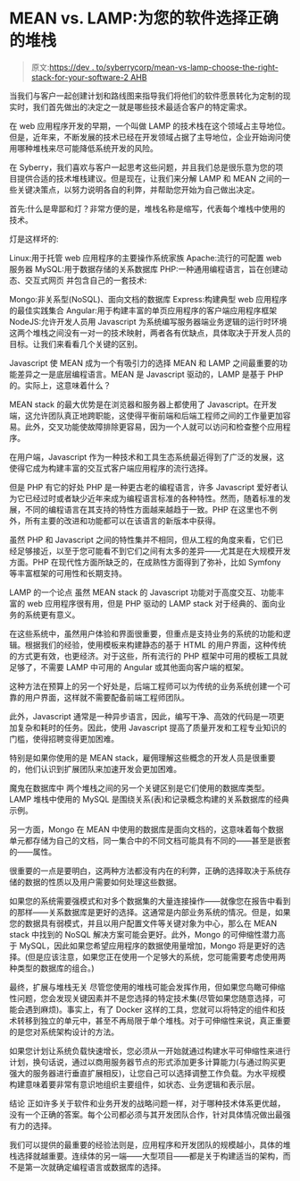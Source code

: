 # MEAN vs. LAMP:为您的软件选择正确的堆栈

> 原文:[https://dev . to/syberrycorp/mean-vs-lamp-choose-the-right-stack-for-your-software-2 AHB](https://dev.to/syberrycorp/mean-vs-lamp-choosing-the-right-stack-for-your-software-2ahb)

当我们与客户一起创建计划和路线图来指导我们将他们的软件愿景转化为定制的现实时，我们首先做出的决定之一就是哪些技术最适合客户的特定需求。

在 web 应用程序开发的早期，一个叫做 LAMP 的技术栈在这个领域占主导地位。但是，近年来，不断发展的技术已经在开发领域占据了主导地位，企业开始询问使用哪种堆栈来尽可能降低系统开发的风险。

在 Syberry，我们喜欢与客户一起思考这些问题，并且我们总是很乐意为您的项目提供合适的技术堆栈建议。但是现在，让我们来分解 LAMP 和 MEAN 之间的一些关键决策点，以努力说明各自的利弊，并帮助您开始为自己做出决定。

首先:什么是卑鄙和灯？非常方便的是，堆栈名称是缩写，代表每个堆栈中使用的技术。

灯是这样坏的:

Linux:用于托管 web 应用程序的主要操作系统家族
Apache:流行的可配置 web 服务器
MySQL:用于数据存储的关系数据库
PHP:一种通用编程语言，旨在创建动态、交互式网页
并包含自己的一套技术:

Mongo:非关系型(NoSQL)、面向文档的数据库
Express:构建典型 web 应用程序的最佳实践集合
Angular:用于构建丰富的单页应用程序的客户端应用程序框架
NodeJS:允许开发人员用 Javascript 为系统编写服务器端业务逻辑的运行时环境
这两个堆栈之间没有一对一的技术映射，两者各有优缺点，具体取决于开发人员的目标。让我们来看看几个关键的区别。

Javascript 使 MEAN 成为一个有吸引力的选择
MEAN 和 LAMP 之间最重要的功能差异之一是底层编程语言。MEAN 是 Javascript 驱动的，LAMP 是基于 PHP 的。实际上，这意味着什么？

MEAN stack 的最大优势是在浏览器和服务器上都使用了 Javascript。在开发端，这允许团队真正地跨职能，这使得平衡前端和后端工程师之间的工作量更加容易。此外，交叉功能使故障排除更容易，因为一个人就可以访问和检查整个应用程序。

在用户端，Javascript 作为一种技术和工具生态系统最近得到了广泛的发展，这使得它成为构建丰富的交互式客户端应用程序的流行选择。

但是 PHP 有它的好处
PHP 是一种更古老的编程语言，许多 Javascript 爱好者认为它已经过时或者缺少近年来成为编程语言标准的各种特性。然而，随着标准的发展，不同的编程语言在其支持的特性方面越来越趋于一致。PHP 在这里也不例外，所有主要的改进和功能都可以在该语言的新版本中获得。

虽然 PHP 和 Javascript 之间的特性集并不相同，但从工程的角度来看，它们已经足够接近，以至于您可能看不到它们之间有太多的差异——尤其是在大规模开发方面。PHP 在现代性方面所缺乏的，在成熟性方面得到了弥补，比如 Symfony 等丰富框架的可用性和长期支持。

LAMP 的一个论点
虽然 MEAN stack 的 Javascript 功能对于高度交互、功能丰富的 web 应用程序很有用，但是 PHP 驱动的 LAMP stack 对于经典的、面向业务的系统更有意义。

在这些系统中，虽然用户体验和界面很重要，但重点是支持业务的系统的功能和逻辑。根据我们的经验，使用模板来构建静态的基于 HTML 的用户界面，这种传统的方式更有效，也更经济。对于这些，所有流行的 PHP 框架中可用的模板工具就足够了，不需要 LAMP 中可用的 Angular 或其他面向客户端的框架。

这种方法在预算上的另一个好处是，后端工程师可以为传统的业务系统创建一个可靠的用户界面，这样就不需要配备前端工程师团队。

此外，Javascript 通常是一种异步语言，因此，编写干净、高效的代码是一项更加复杂和耗时的任务。因此，使用 Javascript 提高了质量开发和工程专业知识的门槛，使得招聘变得更加困难。

特别是如果你使用的是 MEAN stack，雇佣理解这些概念的开发人员是很重要的，他们认识到扩展团队来加速开发会更加困难。

魔鬼在数据库中
两个堆栈之间的另一个关键区别是它们使用的数据库类型。LAMP 堆栈中使用的 MySQL 是围绕关系(表)和记录概念构建的关系数据库的经典示例。

另一方面，Mongo 在 MEAN 中使用的数据库是面向文档的，这意味着每个数据单元都存储为自己的文档，同一集合中的不同文档可能具有不同的——甚至是嵌套的——属性。

很重要的一点是要明白，这两种方法都没有内在的利弊，正确的选择取决于系统存储的数据的性质以及用户需要如何处理这些数据。

如果您的系统需要强模式和对多个数据集的大量连接操作——就像您在报告中看到的那样——关系数据库是更好的选择。这通常是内部业务系统的情况。但是，如果您的数据具有弱模式，并且以用户配置文件等关键对象为中心，那么在 MEAN stack 中找到的 NoSQL 解决方案可能会更好。此外，Mongo 的可伸缩性潜力高于 MySQL，因此如果您希望应用程序的数据使用量增加，Mongo 将是更好的选择。(但是应该注意，如果您正在使用一个足够大的系统，您可能需要考虑使用两种类型的数据库的组合。)

最终，扩展与堆栈无关
尽管您使用的堆栈可能会发挥作用，但如果您鸟瞰可伸缩性问题，您会发现关键因素并不是您选择的特定技术集(尽管如果您随意选择，可能会遇到麻烦)。事实上，有了 Docker 这样的工具，您就可以将特定的组件和技术转移到独立的单元中，甚至不再局限于单个堆栈。对于可伸缩性来说，真正重要的是您对系统架构设计的方法。

如果您计划让系统负载快速增长，您必须从一开始就通过构建水平可伸缩性来进行计划，换句话说，通过以商用服务器节点的形式添加更多计算能力(与通过购买更强大的服务器进行垂直扩展相反)，让您自己可以选择调整工作负载。为水平规模构建意味着要非常有意识地组织主要组件，如状态、业务逻辑和表示层。

结论
正如许多关于软件和业务开发的战略问题一样，对于哪种技术体系更优越，没有一个正确的答案。每个公司都必须与其开发团队合作，针对具体情况做出最强有力的选择。

我们可以提供的最重要的经验法则是，应用程序和开发团队的规模越小，具体的堆栈选择就越重要。连续体的另一端——大型项目——都是关于构建适当的架构，而不是第一次就确定编程语言或数据库的选择。
